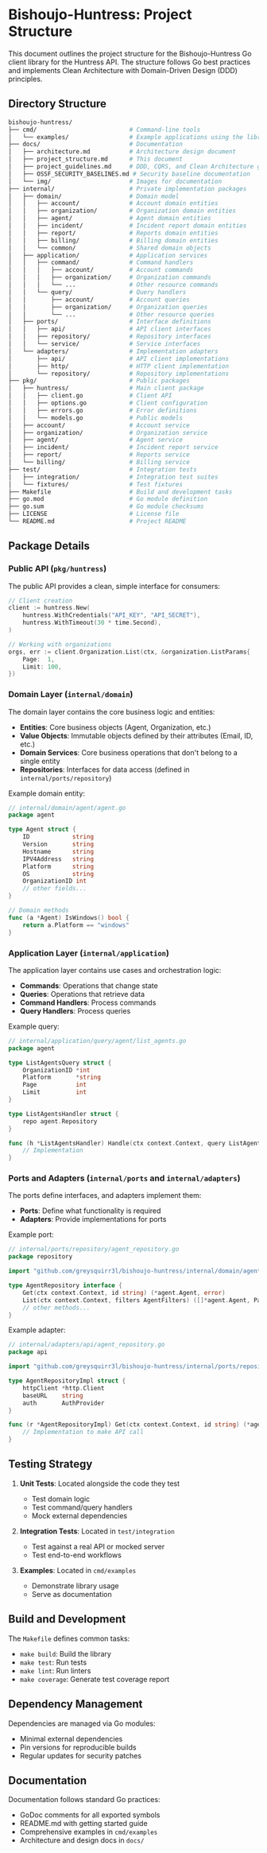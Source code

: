 # Bishoujo-Huntress: Project Structure

This document outlines the project structure for the Bishoujo-Huntress Go client library for the Huntress API. The structure follows Go best practices and implements Clean Architecture with Domain-Driven Design (DDD) principles.

## Directory Structure

```sh
bishoujo-huntress/
├── cmd/                          # Command-line tools
│   └── examples/                 # Example applications using the library
├── docs/                         # Documentation
│   ├── architecture.md           # Architecture design document
│   ├── project_structure.md      # This document
│   ├── project_guidelines.md     # DDD, CQRS, and Clean Architecture guidelines
│   ├── OSSF_SECURITY_BASELINES.md # Security baseline documentation
│   └── img/                      # Images for documentation
├── internal/                     # Private implementation packages
│   ├── domain/                   # Domain model
│   │   ├── account/              # Account domain entities
│   │   ├── organization/         # Organization domain entities
│   │   ├── agent/                # Agent domain entities
│   │   ├── incident/             # Incident report domain entities
│   │   ├── report/               # Reports domain entities
│   │   ├── billing/              # Billing domain entities
│   │   └── common/               # Shared domain objects
│   ├── application/              # Application services
│   │   ├── command/              # Command handlers
│   │   │   ├── account/          # Account commands
│   │   │   ├── organization/     # Organization commands
│   │   │   └── ...               # Other resource commands
│   │   └── query/                # Query handlers
│   │       ├── account/          # Account queries
│   │       ├── organization/     # Organization queries
│   │       └── ...               # Other resource queries
│   ├── ports/                    # Interface definitions
│   │   ├── api/                  # API client interfaces
│   │   ├── repository/           # Repository interfaces
│   │   └── service/              # Service interfaces
│   └── adapters/                 # Implementation adapters
│       ├── api/                  # API client implementations
│       ├── http/                 # HTTP client implementation
│       └── repository/           # Repository implementations
├── pkg/                          # Public packages
│   ├── huntress/                 # Main client package
│   │   ├── client.go             # Client API
│   │   ├── options.go            # Client configuration
│   │   ├── errors.go             # Error definitions
│   │   └── models.go             # Public models
│   ├── account/                  # Account service
│   ├── organization/             # Organization service
│   ├── agent/                    # Agent service
│   ├── incident/                 # Incident report service
│   ├── report/                   # Reports service
│   └── billing/                  # Billing service
├── test/                         # Integration tests
│   ├── integration/              # Integration test suites
│   └── fixtures/                 # Test fixtures
├── Makefile                      # Build and development tasks
├── go.mod                        # Go module definition
├── go.sum                        # Go module checksums
├── LICENSE                       # License file
└── README.md                     # Project README
```

## Package Details

### Public API (`pkg/huntress`)

The public API provides a clean, simple interface for consumers:

```go
// Client creation
client := huntress.New(
    huntress.WithCredentials("API_KEY", "API_SECRET"),
    huntress.WithTimeout(30 * time.Second),
)

// Working with organizations
orgs, err := client.Organization.List(ctx, &organization.ListParams{
    Page:  1,
    Limit: 100,
})
```

### Domain Layer (`internal/domain`)

The domain layer contains the core business logic and entities:

- **Entities**: Core business objects (Agent, Organization, etc.)
- **Value Objects**: Immutable objects defined by their attributes (Email, ID, etc.)
- **Domain Services**: Core business operations that don't belong to a single entity
- **Repositories**: Interfaces for data access (defined in `internal/ports/repository`)

Example domain entity:

```go
// internal/domain/agent/agent.go
package agent

type Agent struct {
    ID            string
    Version       string
    Hostname      string
    IPV4Address   string
    Platform      string
    OS            string
    OrganizationID int
    // other fields...
}

// Domain methods
func (a *Agent) IsWindows() bool {
    return a.Platform == "windows"
}
```

### Application Layer (`internal/application`)

The application layer contains use cases and orchestration logic:

- **Commands**: Operations that change state
- **Queries**: Operations that retrieve data
- **Command Handlers**: Process commands
- **Query Handlers**: Process queries

Example query:

```go
// internal/application/query/agent/list_agents.go
package agent

type ListAgentsQuery struct {
    OrganizationID *int
    Platform       *string
    Page           int
    Limit          int
}

type ListAgentsHandler struct {
    repo agent.Repository
}

func (h *ListAgentsHandler) Handle(ctx context.Context, query ListAgentsQuery) ([]*agent.Agent, error) {
    // Implementation
}
```

### Ports and Adapters (`internal/ports` and `internal/adapters`)

The ports define interfaces, and adapters implement them:

- **Ports**: Define what functionality is required
- **Adapters**: Provide implementations for ports

Example port:

```go
// internal/ports/repository/agent_repository.go
package repository

import "github.com/greysquirr3l/bishoujo-huntress/internal/domain/agent"

type AgentRepository interface {
    Get(ctx context.Context, id string) (*agent.Agent, error)
    List(ctx context.Context, filters AgentFilters) ([]*agent.Agent, Pagination, error)
    // other methods...
}
```

Example adapter:

```go
// internal/adapters/api/agent_repository.go
package api

import "github.com/greysquirr3l/bishoujo-huntress/internal/ports/repository"

type AgentRepositoryImpl struct {
    httpClient *http.Client
    baseURL    string
    auth       AuthProvider
}

func (r *AgentRepositoryImpl) Get(ctx context.Context, id string) (*agent.Agent, error) {
    // Implementation to make API call
}
```

## Testing Strategy

1. **Unit Tests**: Located alongside the code they test
   - Test domain logic
   - Test command/query handlers
   - Mock external dependencies

2. **Integration Tests**: Located in `test/integration`
   - Test against a real API or mocked server
   - Test end-to-end workflows

3. **Examples**: Located in `cmd/examples`
   - Demonstrate library usage
   - Serve as documentation

## Build and Development

The `Makefile` defines common tasks:

- `make build`: Build the library
- `make test`: Run tests
- `make lint`: Run linters
- `make coverage`: Generate test coverage report

## Dependency Management

Dependencies are managed via Go modules:

- Minimal external dependencies
- Pin versions for reproducible builds
- Regular updates for security patches

## Documentation

Documentation follows standard Go practices:

- GoDoc comments for all exported symbols
- README.md with getting started guide
- Comprehensive examples in `cmd/examples`
- Architecture and design docs in `docs/`
